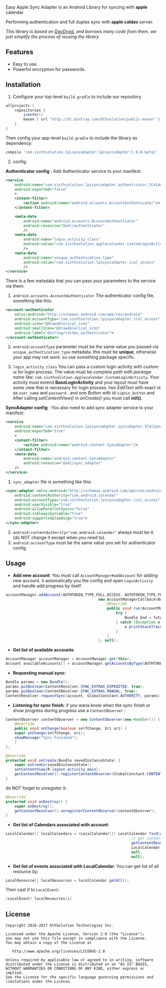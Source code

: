 Easy Apple Sync Adapter is an Android Library for syncing with **apple** calendar.

Performing authentication and full duplex sync with **apple caldav** server.

_This library is based on [DavDroid](https://gitlab.com/bitfireAT/davdroid), and borrows many code from them.
 we just simplify the process of reusing the library_

## Features
* Easy to use.
* Powerful encryption for passwords.

## Installation
1) Configure your top-level `build.gradle` to include our repository
```groovy
allprojects {
    repositories {
        jcenter()
        maven { url "http://dl.bintray.com/6thsolution/public-maven" }
    }
}
```
Then config your app-level `build.gradle` to include the library as dependency:
``` groovy
compile 'com.sixthsolution.lpisyncadapter:lpisyncadapter:1.0.0-beta1'
```

2) config: 

**Authenticator config** : Add Authenticator service to your manifest:
```xml
<service
    android:name="com.sixthsolution.lpisyncadapter.authenticator.ICalAuthenticatorService"
    android:exported="false"
    >
    <intent-filter>
        <action android:name="android.accounts.AccountAuthenticator"/>
    </intent-filter>

    <meta-data
        android:name="android.accounts.AccountAuthenticator"
        android:resource="@xml/authenticator"
        />
    <meta-data
        android:name="login_activity_class"
        android:value="com.sixthsolution.applecalendar.CustomLoginActivity"
        />
    <meta-data
        android:name="unique_authentication_type"
        android:value="com.sixthsolution.lpisyncadapter.ical_access"
        />
</service>
```
There is a few metadata that you can pass your parameters to the service via them:

1) `android.accounts.AccountAuthenticator`
The authenticator config file, something like this:
```xml
<account-authenticator 
    xmlns:android="http://schemas.android.com/apk/res/android"
    android:accountType="com.sixthsolution.lpisyncadapter.ical_access"
    android:icon="@drawable/ical_icon"
    android:smallIcon="@drawable/ical_icon"
    android:label="@string/caldav_authenticator">
</account-authenticator>
```
2) `android:accountType` parameter must be the same value you passed via `unique_authentication_type` metadata.
this must be **unique**, otherwise your app may not work. so use something package specific.

3) `login_activity_class`
You can pass a custom login activity with custom ui for login process.
The value must be _complete path with package name_ like: `com.sixthsolution.applecalendar.CustomLoginActivity`.
Your activity must extend **BaseLoginActivity** and your layout must have some view that is necessary for login process.
two _EditText_ with exact id as `user_name` and `password` . and one _Button_ with id `signin_button` and
After calling _setContentView()_ in _onCreate()_ you must call **init()**.

**SyncAdapter config** :
You also need to add sync adapter service to your manifest:
```xml
<service
    android:name="com.sixthsolution.lpisyncadapter.syncadapter.ICalSyncService"
    android:exported="true"
    >
    <intent-filter>
        <action android:name="android.content.SyncAdapter"/>
    </intent-filter>
    <meta-data
        android:name="android.content.SyncAdapter"
        android:resource="@xml/sync_adapter"
    />
</service>
```
1) `sync_adapter` file is something like this:
```xml
<sync-adapter xmlns:android="http://schemas.android.com/apk/res/android"
    android:contentAuthority="com.android.calendar"
    android:accountType="com.sixthsolution.lpisyncadapter.ical_access"
    android:userVisible="true"
    android:allowParallelSyncs="false"
    android:isAlwaysSyncable="true"
    android:supportsUploading="true">
</sync-adapter>
```
2) `android:contentAuthority="com.android.calendar"` always must be it. (do NOT change it except when you need to).
3) `android:accountType` must be the same value you set for authenticator config.

## Usage
* **Add new account**:
You must call `AccountManager#addAccount` for adding new account. it automatically you the config and open
 `LoginActivity` and handle add progress by itself.
```java
accountManager.addAccount(AUTHTOKEN_TYPE_FULL_ACCESS, AUTHTOKEN_TYPE_FULL_ACCESS, null, null, this,
                                          new AccountManagerCallback<Bundle>() {
                                              @Override
                                              public void run(AccountManagerFuture<Bundle> future) {
                                                  try {
                                                      Bundle bnd = future.getResult();
                                                  } catch (Exception e) {
                                                      e.printStackTrace();
                                                  }
                                              }
                                          }, null);
```
* **Get list of available accounts**:
```java
AccountManager accountManager = AccountManager.get(this);
Account availableAccounts[] = accountManager.getAccountsByType(AUTHTOKEN_TYPE_FULL_ACCESS);
```
* **Requesting manual sync**:
```java
Bundle params = new Bundle();
params.putBoolean(ContentResolver.SYNC_EXTRAS_EXPEDITED, true);
params.putBoolean(ContentResolver.SYNC_EXTRAS_MANUAL, true);
ContentResolver.requestSync(account, GlobalConstant.AUTHORITY, params);
```
* **Listening for sync finish**:
if you wana know when the sync finish or show  progress during progress use a `ContentObserver` :
```java
ContentObserver contentObserver = new ContentObserver(new Handler()) {
    @Override
    public void onChange(boolean selfChange, Uri uri) {
    super.onChange(selfChange, uri);
    showMessage("Sync Finished");
    }
};
```
```java
@Override
protected void onCreate(Bundle savedInstanceState) {
    super.onCreate(savedInstanceState);
    setContentView(R.layout.activity_main);
    getContentResolver().registerContentObserver(GlobalConstant.CONTENT_URI, true, contentObserver);
}
```
do NOT forget to unregister it:
```java
@Override
protected void onDestroy() {
    super.onDestroy();
    getContentResolver().unregisterContentObserver(contentObserver);
}
```
* **Get list of Calendars associated with account**:
```java
LocalCalendar[] localCalendars = (LocalCalendar[]) LocalCalendar.find(account,
                                                         // get contentProviderClient for your authority
                                                         getContentResolver().acquireContentProviderClient(GlobalConstant.AUTHORITY),
                                                         LocalCalendar.Factory.INSTANCE,
                                                         null,
                                                         null);
```
* **Get list of events associated with LocalCalendar**:
You can get list of all resource by:
```java
LocalResource[] localResources = localCalendar.getAll();
```
Then cast if to `LocalEvent`:
```java
(LocalEvent) localResources[i]
```

## License
```
Copyright 2016-2017 6thSolution Technologies Inc.

Licensed under the Apache License, Version 2.0 (the "License");
you may not use this file except in compliance with the License.
You may obtain a copy of the License at

   http://www.apache.org/licenses/LICENSE-2.0

Unless required by applicable law or agreed to in writing, software
distributed under the License is distributed on an "AS IS" BASIS,
WITHOUT WARRANTIES OR CONDITIONS OF ANY KIND, either express or implied.
See the License for the specific language governing permissions and
limitations under the License.
```
